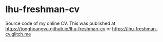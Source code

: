 # lhu-freshman-cv

Source code of my online CV. This was published at https://tonghoangvu.github.io/lhu-freshman-cv or https://lhu-freshman-cv.glitch.me
